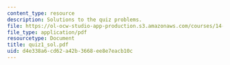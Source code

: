 ```yaml
---
content_type: resource
description: Solutions to the quiz problems.
file: https://ol-ocw-studio-app-production.s3.amazonaws.com/courses/14-02-principles-of-macroeconomics-fall-2004/d4e338a6cd62a42b3668ee8e7eacb10c_quiz1_sol.pdf
file_type: application/pdf
resourcetype: Document
title: quiz1_sol.pdf
uid: d4e338a6-cd62-a42b-3668-ee8e7eacb10c
---
```

